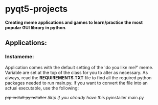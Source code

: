 # pyqt5-projects
**Creating meme applications and games to learn/practice the most popular GUI library in python.**

## Applications:
### Instameme:
Application comes with the default setting of the 'do you like me?' meme.
Variable are set at the top of the class for you to alter as necessary.
As always, read the **REQUIREMENTS.TXT** file to find all the required python packages needed to run main.py.
If you want to convert the file into an actual executable, use the following:

~~pip install pyinstaller~~ *Skip if you already have this*
pyinstaller main.py